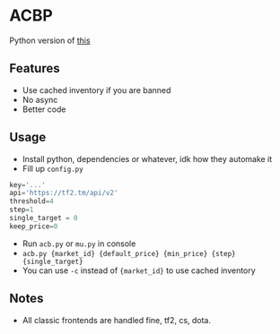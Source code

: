 # ACBP
 Python version of [this](https://github.com/ExtevaXT/AntiCounterBot)

## Features

- Use cached inventory if you are banned
- No async
- Better code

## Usage
- Install python, dependencies or whatever, idk how they automake it 
- Fill up `config.py`

```python
key='...'
api='https://tf2.tm/api/v2'
threshold=4
step=1
single_target = 0
keep_price=0
```

- Run `acb.py` or `mu.py` in console
- `acb.py {market_id} {default_price} {min_price} {step} {single_target}`
- You can use `-c` instead of `{market_id}` to use cached inventory

## Notes
- All classic frontends are handled fine, tf2, cs, dota.
